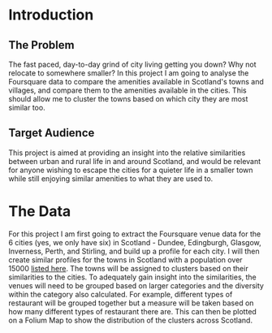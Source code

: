 # Introduction
## The Problem
The fast paced, day-to-day grind of city living getting you down? Why not relocate to somewhere smaller?
In this project I am going to analyse the Foursquare data to compare the amenities available in Scotland's towns and villages, and compare them to the amenities available in the cities. This should allow me to cluster the towns based on which city they are most similar too.
## Target Audience
This project is aimed at providing an insight into the relative similarities between urban and rural life in and around Scotland, and would be relevant for anyone wishing to escape the cities for a quieter life in a smaller town while still enjoying similar amenities to what they are used to.
# The Data
For this project I am first going to extract the Foursquare venue data for the 6 cities (yes, we only have six) in Scotland - Dundee, Edingburgh, Glasgow, Inverness, Perth, and Stirling, and build up a profile for each city. I will then create similar profiles for the towns in Scotland with a population over 15000 [listed here](https://en.wikipedia.org/wiki/List_of_towns_and_cities_in_Scotland_by_population).
The towns will be assigned to clusters based on their similarities to the cities.
To adequately gain insight into the similarities, the venues will need to be grouped based on larger categories and the diversity within the category also calculated. For example, different types of restaurant will be grouped together but a measure will be taken based on how many different types of restaurant there are.
This can then be plotted on a Folium Map to show the distribution of the clusters across Scotland.
